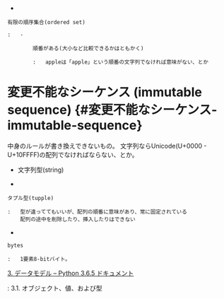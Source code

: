 -   

    有限の順序集合(ordered set)

    :   -   

            順番がある(大小など比較できるかはともかく)

            :   appleは「apple」という順番の文字列でなければ意味がない、とか

変更不能なシーケンス (immutable sequence) {#変更不能なシーケンス-immutable-sequence}
=========================================

中身のルールが書き換えできないもの。 文字列ならUnicode(U+0000 -
U+10FFFF)の配列でなければならない、とか。

-   文字列型(string)

-   

    タプル型(tupple)

    :   型が違っててもいいが、配列の順番に意味があり、常に固定されている
        配列の途中を削除したり、挿入したりはできない

-   

    bytes

    :   1要素8-bitバイト。

<div class="seealso" markdown="1">

[3. データモデル – Python 3.6.5 ドキュメント](https://docs.python.jp/3/reference/datamodel.html#the-standard-type-hierarchy)

:   3.1. オブジェクト、値、および型

</div>
